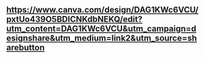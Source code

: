 ## https://www.canva.com/design/DAG1KWc6VCU/pxtUo439O5BDlCNKdbNEKQ/edit?utm_content=DAG1KWc6VCU&utm_campaign=designshare&utm_medium=link2&utm_source=sharebutton
